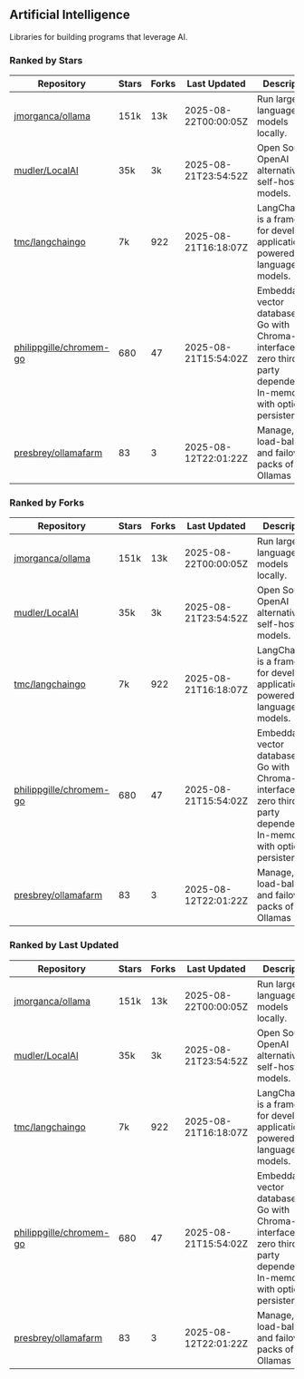 ## Artificial Intelligence

Libraries for building programs that leverage AI.

### Ranked by Stars

| Repository | Stars | Forks | Last Updated | Description | 
|------------|-------|-------|--------------|-------------|
| [jmorganca/ollama](https://github.com/jmorganca/ollama) | 151k | 13k | 2025-08-22T00:00:05Z |  Run large language models locally. |
| [mudler/LocalAI](https://github.com/mudler/LocalAI) | 35k | 3k | 2025-08-21T23:54:52Z |  Open Source OpenAI alternative, self-host AI models. |
| [tmc/langchaingo](https://github.com/tmc/langchaingo) | 7k | 922 | 2025-08-21T16:18:07Z |  LangChainGo is a framework for developing applications powered by language models. |
| [philippgille/chromem-go](https://github.com/philippgille/chromem-go) | 680 | 47 | 2025-08-21T15:54:02Z |  Embeddable vector database for Go with Chroma-like interface and zero third-party dependencies. In-memory with optional persistence. |
| [presbrey/ollamafarm](https://github.com/presbrey/ollamafarm) | 83 | 3 | 2025-08-12T22:01:22Z |  Manage, load-balance, and failover packs of Ollamas |

### Ranked by Forks

| Repository | Stars | Forks | Last Updated | Description | 
|------------|-------|-------|--------------|-------------|
| [jmorganca/ollama](https://github.com/jmorganca/ollama) | 151k | 13k | 2025-08-22T00:00:05Z |  Run large language models locally. |
| [mudler/LocalAI](https://github.com/mudler/LocalAI) | 35k | 3k | 2025-08-21T23:54:52Z |  Open Source OpenAI alternative, self-host AI models. |
| [tmc/langchaingo](https://github.com/tmc/langchaingo) | 7k | 922 | 2025-08-21T16:18:07Z |  LangChainGo is a framework for developing applications powered by language models. |
| [philippgille/chromem-go](https://github.com/philippgille/chromem-go) | 680 | 47 | 2025-08-21T15:54:02Z |  Embeddable vector database for Go with Chroma-like interface and zero third-party dependencies. In-memory with optional persistence. |
| [presbrey/ollamafarm](https://github.com/presbrey/ollamafarm) | 83 | 3 | 2025-08-12T22:01:22Z |  Manage, load-balance, and failover packs of Ollamas |

### Ranked by Last Updated

| Repository | Stars | Forks | Last Updated | Description | 
|------------|-------|-------|--------------|-------------|
| [jmorganca/ollama](https://github.com/jmorganca/ollama) | 151k | 13k | 2025-08-22T00:00:05Z |  Run large language models locally. |
| [mudler/LocalAI](https://github.com/mudler/LocalAI) | 35k | 3k | 2025-08-21T23:54:52Z |  Open Source OpenAI alternative, self-host AI models. |
| [tmc/langchaingo](https://github.com/tmc/langchaingo) | 7k | 922 | 2025-08-21T16:18:07Z |  LangChainGo is a framework for developing applications powered by language models. |
| [philippgille/chromem-go](https://github.com/philippgille/chromem-go) | 680 | 47 | 2025-08-21T15:54:02Z |  Embeddable vector database for Go with Chroma-like interface and zero third-party dependencies. In-memory with optional persistence. |
| [presbrey/ollamafarm](https://github.com/presbrey/ollamafarm) | 83 | 3 | 2025-08-12T22:01:22Z |  Manage, load-balance, and failover packs of Ollamas |

